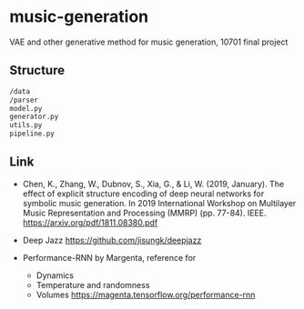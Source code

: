 # music-generation
VAE and other generative method for music generation, 10701 final project


## Structure
```bash
/data
/parser
model.py
generator.py
utils.py
pipeline.py
```

## Link
+ Chen, K., Zhang, W., Dubnov, S., Xia, G., & Li, W. (2019, January). The effect of explicit structure encoding of deep neural networks for symbolic music generation. In 2019 International Workshop on Multilayer Music Representation and Processing (MMRP) (pp. 77-84). IEEE.
https://arxiv.org/pdf/1811.08380.pdf

+ Deep Jazz
https://github.com/jisungk/deepjazz

+ Performance-RNN by Margenta, reference for
  + Dynamics
  + Temperature and randomness
  + Volumes
https://magenta.tensorflow.org/performance-rnn

